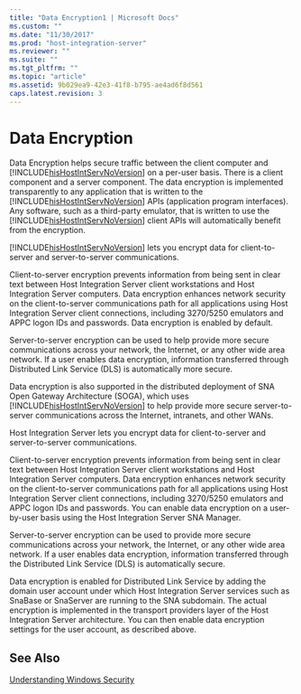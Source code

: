 ```yaml
---
title: "Data Encryption1 | Microsoft Docs"
ms.custom: ""
ms.date: "11/30/2017"
ms.prod: "host-integration-server"
ms.reviewer: ""
ms.suite: ""
ms.tgt_pltfrm: ""
ms.topic: "article"
ms.assetid: 9b029ea9-42e3-41f8-b795-ae4ad6f8d561
caps.latest.revision: 3
---
```

# Data Encryption
Data Encryption helps secure traffic between the client computer and [!INCLUDE[hisHostIntServNoVersion](../includes/hishostintservnoversion-md.md)] on a per-user basis. There is a client component and a server component. The data encryption is implemented transparently to any application that is written to the [!INCLUDE[hisHostIntServNoVersion](../includes/hishostintservnoversion-md.md)] APIs (application program interfaces). Any software, such as a third-party emulator, that is written to use the [!INCLUDE[hisHostIntServNoVersion](../includes/hishostintservnoversion-md.md)] client APIs will automatically benefit from the encryption.  
  
 [!INCLUDE[hisHostIntServNoVersion](../includes/hishostintservnoversion-md.md)] lets you encrypt data for client-to-server and server-to-server communications.  
  
 Client-to-server encryption prevents information from being sent in clear text between Host Integration Server client workstations and Host Integration Server computers. Data encryption enhances network security on the client-to-server communications path for all applications using Host Integration Server client connections, including 3270/5250 emulators and APPC logon IDs and passwords. Data encryption is enabled by default.  
  
 Server-to-server encryption can be used to help provide more secure communications across your network, the Internet, or any other wide area network. If a user enables data encryption, information transferred through Distributed Link Service (DLS) is automatically more secure.  
  
 Data encryption is also supported in the distributed deployment of SNA Open Gateway Architecture (SOGA), which uses [!INCLUDE[hisHostIntServNoVersion](../includes/hishostintservnoversion-md.md)] to help provide more secure server-to-server communications across the Internet, intranets, and other WANs.  
  
 Host Integration Server lets you encrypt data for client-to-server and server-to-server communications.  
  
 Client-to-server encryption prevents information from being sent in clear text between Host Integration Server client workstations and Host Integration Server computers. Data encryption enhances network security on the client-to-server communications path for all applications using Host Integration Server client connections, including 3270/5250 emulators and APPC logon IDs and passwords. You can enable data encryption on a user-by-user basis using the Host Integration Server SNA Manager.  
  
 Server-to-server encryption can be used to provide more secure communications across your network, the Internet, or any other wide area network. If a user enables data encryption, information transferred through the Distributed Link Service (DLS) is automatically secure.  
  
 Data encryption is enabled for Distributed Link Service by adding the domain user account under which Host Integration Server services such as SnaBase or SnaServer are running to the SNA subdomain. The actual encryption is implemented in the transport providers layer of the Host Integration Server architecture. You can then enable data encryption settings for the user account, as described above.  
  
## See Also  
 [Understanding Windows Security](../core/understanding-windows-security2.md)